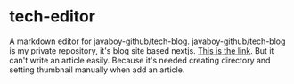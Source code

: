 # tech-editor
A markdown editor for javaboy-github/tech-blog. javaboy-github/tech-blog is my private repository, it's blog site based nextjs. [This is the link](https://javaboy.vercel.app/). But it can't write an article easily. Because it's needed creating directory and setting thumbnail manually when add an article.
